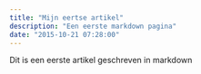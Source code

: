 ```yaml
---
title: "Mijn eertse artikel"
description: "Een eerste markdown pagina"
date: "2015-10-21 07:28:00"
---
```

Dit is een eerste artikel geschreven in markdown